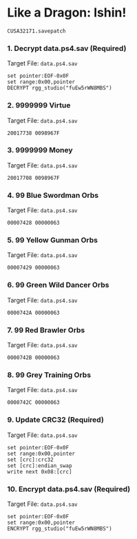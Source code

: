 # Like a Dragon: Ishin!

`CUSA32171.savepatch`

### 1. Decrypt data.ps4.sav (Required)

Target File: `data.ps4.sav`

```
set pointer:EOF-0x0F
set range:0x00,pointer
DECRYPT rgg_studio("fuEw5rWN8MBS")
```

### 2. 9999999 Virtue

Target File: `data.ps4.sav`

```
20017738 0098967F
```

### 3. 9999999 Money

Target File: `data.ps4.sav`

```
20017708 0098967F
```

### 4. 99 Blue Swordman Orbs

Target File: `data.ps4.sav`

```
00007428 00000063
```

### 5. 99 Yellow Gunman Orbs

Target File: `data.ps4.sav`

```
00007429 00000063
```

### 6. 99 Green Wild Dancer Orbs

Target File: `data.ps4.sav`

```
0000742A 00000063
```

### 7. 99 Red Brawler Orbs

Target File: `data.ps4.sav`

```
0000742B 00000063
```

### 8. 99 Grey Training Orbs

Target File: `data.ps4.sav`

```
0000742C 00000063
```

### 9. Update CRC32 (Required)

Target File: `data.ps4.sav`

```
set pointer:EOF-0x0F
set range:0x00,pointer
set [crc]:crc32
set [crc]:endian_swap
write next 0x08:[crc]
```

### 10. Encrypt data.ps4.sav (Required)

Target File: `data.ps4.sav`

```
set pointer:EOF-0x0F
set range:0x00,pointer
ENCRYPT rgg_studio("fuEw5rWN8MBS")
```

